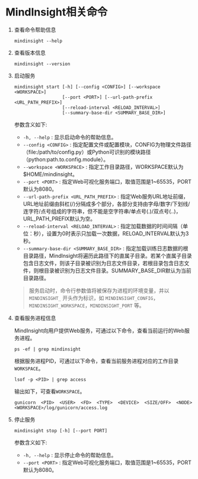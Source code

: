 # MindInsight相关命令

1. 查看命令帮助信息

    ```shell
    mindinsight --help
    ```

2. 查看版本信息

    ```shell
    mindinsight --version
    ```

3. 启动服务

    ```shell
    mindinsight start [-h] [--config <CONFIG>] [--workspace <WORKSPACE>]
                      [--port <PORT>] [--url-path-prefix <URL_PATH_PREFIX>]
                      [--reload-interval <RELOAD_INTERVAL>]
                      [--summary-base-dir <SUMMARY_BASE_DIR>]
    ```

    参数含义如下:

    - `-h, --help` : 显示启动命令的帮助信息。
    - `--config <CONFIG>` : 指定配置文件或配置模块，CONFIG为物理文件路径（file:/path/to/config.py）或Python可识别的模块路径（python:path.to.config.module）。
    - `--workspace <WORKSPACE>` : 指定工作目录路径，WORKSPACE默认为 $HOME/mindinsight。
    - `--port <PORT>` : 指定Web可视化服务端口，取值范围是1~65535，PORT默认为8080。
    - `--url-path-prefix <URL_PATH_PREFIX>` : 指定Web服务URL地址前缀，URL地址前缀由斜杠(/)分隔成多个部分，各部分支持由字母/数字/下划线/连字符/点号组成的字符串，但不能是空字符串/单点号(.)/双点号(..)，URL_PATH_PREFIX默认为空。
    - `--reload-interval <RELOAD_INTERVAL>` : 指定加载数据的时间间隔（单位：秒），设置为0时表示只加载一次数据，RELOAD_INTERVAL默认为3秒。
    - `--summary-base-dir <SUMMARY_BASE_DIR>` : 指定加载训练日志数据的根目录路径，MindInsight将遍历此路径下的直属子目录。若某个直属子目录包含日志文件，则该子目录被识别为日志文件目录，若根目录包含日志文件，则根目录被识别为日志文件目录。SUMMARY_BASE_DIR默认为当前目录路径。

    > 服务启动时，命令行参数值将被保存为进程的环境变量，并以 `MINDINSIGHT_` 开头作为标识，如 `MINDINSIGHT_CONFIG`，`MINDINSIGHT_WORKSPACE`，`MINDINSIGHT_PORT` 等。

4. 查看服务进程信息

    MindInsight向用户提供Web服务，可通过以下命令，查看当前运行的Web服务进程。

    ```shell
    ps -ef | grep mindinsight
    ```

    根据服务进程PID，可通过以下命令，查看当前服务进程对应的工作目录`WORKSPACE`。

    ```shell
    lsof -p <PID> | grep access
    ```

    输出如下，可查看`WORKSPACE`。

    ```shell
    gunicorn  <PID>  <USER>  <FD>  <TYPE>  <DEVICE>  <SIZE/OFF>  <NODE>  <WORKSPACE>/log/gunicorn/access.log
    ```

5. 停止服务

    ```shell
    mindinsight stop [-h] [--port PORT]
    ```

    参数含义如下:

    - `-h, --help` : 显示停止命令的帮助信息。
    - `--port <PORT>` : 指定Web可视化服务端口，取值范围是1~65535，PORT默认为8080。

